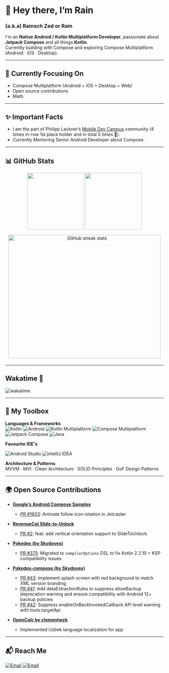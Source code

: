 # 👋 Hey there, I’m Rain
### (a.k.a) Rainxch Zed or Rain

I'm an **Native Android / Kotlin Multiplatform Developer**, passionate about **Jetpack Compose** and all things **Kotlin**.  
Currently building with Compose and exploring Compose Multiplatform (Android · iOS · Desktop).

---

## 🚀 Currently Focusing On

- Compose Multiplatform (Android + iOS + Desktop + Web)
- Open source contributions
- Math

---

## ✨ Important Facts

- I am the part of Philipp Lackner’s [Mobile Dev Campus](https://pl-coding.com/campus/) community (4 times in-row 1st place holder and in total 5 times 🥇).
- Currently Mentoring Senior Android Developer about Compose.

---

## 📊 GitHub Stats

<p align="center">
  <img src="http://github-profile-summary-cards.vercel.app/api/cards/stats?username=XDdevv&theme=date_night" height="180"/>
  <img src="http://github-profile-summary-cards.vercel.app/api/cards/profile-details?username=XDdevv&theme=date_night" height="180"/>
</p>

<p align="center">
  <img 
    src="https://streak-stats.demolab.com/?user=XDdevv&theme=date_night" 
    width="98%" 
    style="max-height:400px; object-fit:contain;" 
    alt="GitHub streak stats"
  />
</p>

---

## Wakatime 👀
![wakatime](https://wakatime.com/badge/user/fdc10ebc-e9f1-44b0-b1e9-148c0c2aed08.svg)

---

## 🧰 My Toolbox

**Languages & Frameworks**  
![Kotlin](https://img.shields.io/badge/Kotlin-181A18?style=for-the-badge&logo=Kotlin)
![Android](https://img.shields.io/badge/Android-181A18?style=for-the-badge&logo=Android)
![Kotlin Multiplatform](https://img.shields.io/badge/Kotlin%20Multiplatform-7F52FF?style=for-the-badge&logo=kotlin&logoColor=white)
![Compose Multiplatform](https://img.shields.io/badge/Compose%20Multiplatform-181A18?style=for-the-badge&logo=JetpackCompose&logoColor=white)
![Jetpack Compose](https://img.shields.io/badge/Jetpack%20Compose-181A18?style=for-the-badge&logo=JetpackCompose)
![Java](https://img.shields.io/badge/Java-181A18?style=for-the-badge&logo=OpenJDK)

**Favourite IDE's**  

![Android Studio](https://img.shields.io/badge/Android%20Studio-181A18?style=for-the-badge&logo=AndroidStudio)
![IntelliJ IDEA](https://img.shields.io/badge/IntelliJ%20IDEA-181A18?style=for-the-badge&logo=IntelliJIDEA)

**Architecture & Patterns**  
MVVM · MVI · Clean Architecture · SOLID Principles · GoF Design Patterns

---

## 🌍 Open Source Contributions

- **[Google’s Android Compose Samples](https://github.com/android/compose-samples)**
  - [PR #1603](https://github.com/android/compose-samples/pull/1603):  Animate follow icon rotation in Jetcaster

- **[RevenueCat Slide-to-Unlock](https://github.com/RevenueCat/slide-to-unlock)**
  - [PR #2](https://github.com/RevenueCat/slide-to-unlock/pull/2): feat: add vertical orientation support to SlideToUnlock.

- **[Pokedex (by Skydoves)](https://github.com/skydoves/Pokedex)**
  - [PR #375](https://github.com/skydoves/Pokedex/pull/375): Migrated to `compilerOptions` DSL to fix Kotlin 2.2.10 + KSP compatibility issues.

- **[Pokedex-compose (by Skydoves)](https://github.com/skydoves/Pokedex-compose)**
  - [PR #43](https://github.com/skydoves/pokedex-compose/pull/43):  Implement splash screen with red background to match XML version branding
  - [PR #41](https://github.com/skydoves/pokedex-compose/pull/41):  Add dataExtractionRules to suppress allowBackup deprecation warning and ensure compatibility with Android 12+ backup policies
  - [PR #42](https://github.com/skydoves/pokedex-compose/pull/42):  Suppress enableOnBackInvokedCallback API level warning with tools:targetApi 

- **[OpenCalc by clementwzk](https://github.com/clementwzk/OpenCalc)**
  -  Implemented Uzbek language localization for app
---

## 📬 Reach Me

[![Email](https://img.shields.io/badge/Email-rainxch.dev@gmail.com-181A18?style=for-the-badge&logo=gmail)](mailto:rainxch.dev@gmail.com)
[![Email](https://img.shields.io/badge/Email-rainxchzed@gmail.com-181A18?style=for-the-badge&logo=gmail)](mailto:rainxchzed@gmail.com)
